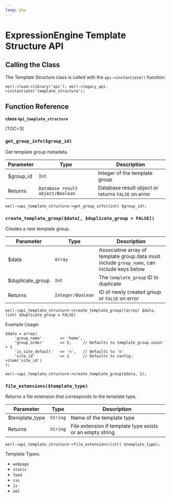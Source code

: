```yaml
---
lang: php
---
```


<!--
    This source file is part of the open source project
    ExpressionEngine User Guide (https://github.com/ExpressionEngine/ExpressionEngine-User-Guide)

    @link      https://expressionengine.com/
    @copyright Copyright (c) 2003-2020, Packet Tide, LLC (https://ellislab.com)
    @license   https://expressionengine.com/license Licensed under Apache License, Version 2.0
-->

# ExpressionEngine Template Structure API

## Calling the Class

The Template Structure class is called with the `api->instantiate()` function:

    ee()->load->library('api'); ee()->legacy_api->instantiate('template_structure');

## Function Reference

**class `Api_template_structure`**

[TOC=3]

### `get_group_info($group_id)`

Get template group metadata.

| Parameter  | Type                             | Description                                        |
| ---------- | -------------------------------- | -------------------------------------------------- |
| \$group_id | `Int`                            | Integer of the template group                      |
| Returns    | `Database result object/Boolean` | Database result object or returns `FALSE` on error |

    ee()->api_template_structure->get_group_info((int) $group_id);

### `create_template_group($data[, $duplicate_group = FALSE])`

Creates a new template group.

| Parameter         | Type              | Description                                                                                |
| ----------------- | ----------------- | ------------------------------------------------------------------------------------------ |
| \$data            | `Array`           | Associative array of template group data must include `group_name`, can include keys below |
| \$duplicate_group | `Int`             | The `template_group` ID to duplicate                                                       |
| Returns           | `Integer/Boolean` | ID of newly created group or `FALSE` on error                                              |

    ee()->api_template_structure->create_template_group((array) $data, (int) $duplicate_group = FALSE)

Example Usage:

    $data = array(
        'group_name'        => 'home',
        'group_order'       => 2,     // Defaults to template_group count + 1
        'is_site_default'   => 'n',   // Defaults to 'n'
        'site_id'           => 1      // Defaults to config->item('site_id')
    );

    ee()->api_template_structure->create_template_group($data, 1);

### `file_extensions($template_type)`

Returns a file extension that corresponds to the template type.

| Parameter       | Type     | Description                                               |
| --------------- | -------- | --------------------------------------------------------- |
| \$template_type | `String` | Name of the template type                                 |
| Returns         | `String` | File extension if template type exists or an empty string |

    ee()->api_template_structure->file_extensions((str) $template_type);

Template Types:

- `webpage`
- `static`
- `feed`
- `css`
- `js`
- `xml`
